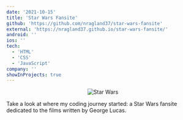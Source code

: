 ```yaml
---
date: '2021-10-15'
title: 'Star Wars Fansite'
github: 'https://github.com/nragland37/star-wars-fansite'
external: 'https://nragland37.github.io/star-wars-fansite/'
android: ''
ios: ''
tech:
  - 'HTML'
  - 'CSS'
  - 'JavaScript'
company: ''
showInProjects: true
---
```


<p align="center">
  <img src="/assets/starwars-logo.avif" alt="Star Wars" />
</p>

Take a look at where my coding journey started: a Star Wars fansite dedicated to the films written by George Lucas.
